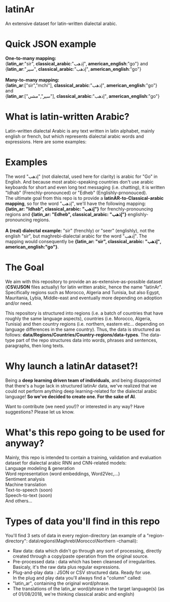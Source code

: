 # latinAr
An extensive dataset for latin-written dialectal arabic.

# Quick JSON example
<b>One-to-many mapping:</b></br>
{<b>latin_ar</b>:"sir", <b>classical_arabic</b>:"إذهب", <b>american_english</b>:"go"} and</br>
{<b>latin_ar</b>:"سير", <b>classical_arabic</b>:"إذهب", <b>american_english</b>:"go"}</br></br>
<b>Many-to-many mapping:</b></br>
{<b>latin_ar</b>:["sir","mchi"], <b>classical_arabic</b>:"إذهب", <b>american_english</b>:"go"} and</br>
{<b>latin_ar</b>:["سير","مشي"], <b>classical_arabic</b>:"إذهب", <b>american_english</b>:"go"}</br>

# What is latin-written Arabic?
Latin-written dialectal Arabic is any text written in latin alphabet, mainly english or french, but which represents dialectal arabic words and expressions. Here are some examples:

# Examples 
The word "إذهب" (not dialectal, used here for clarity) is arabic for "Go" in English. And because most arabic-speaking countries don't use arabic keyboards for short and even long text messaging (i.e. chatting), it is written "Idhab" (Frenchly-pronounced) or "Edheb" (Englishly-prnonouced). </br>The ultimate goal from this repo is to provide a <b>latinAR-to-Classical-arabic mapping</b>, so for the word "إذهب", we'll have the following mapping: <b>{latin_ar: "Idhab", classical_arabic: "إذهب"}</b> for frenchly-pronouncing regions and <b>{latin_ar: "Edheb", classical_arabic: "إذهب"}</b> englishly-pronouncing regions.<br/><br/>
<b>A (real) dialectal example:</b> "sir" (frenchly) or "seer" (englishly), not the english "sir", but maghrebi-dialectal arabic for the word "إذهب". The mapping would consequently be <b>{latin_ar: "sir", classical_arabic: "إذهب", american_english:"go"}</b>. 

# The Goal
We aim with this repository to provide an as-extensive-as-possible dataset (<b>CSV/JSON</b> files actually) for latin written arabic, hence the name "latinAr". Specifically regions such as Morocco, Algeria and Tunisia, but also Egypt, Mauritania, Lybia, Middle-east and eventually more depending on adoption and/or need.

This repository is structured into regions (i.e. a batch of countries that have roughly the same language aspects), countries (i.e. Morocco, Algeria, Tunisia) and then country regions (i.e. northern, eastern etc... depending on language differences in the same country).
Thus, the data is structured as follows: <b>data/Regions/Countries/Country-regions/data-types</b>.
The data-type part of the repo structures data into words, phrases and sentences, paragraphs, then long texts.

# Why launch a latinAr dataset?!
Being a <b>deep learning driven team of individuals</b>, and being disappointed that there's a huge lack in structured latinAr data, we've realized that we could not perform anything deep learning-related for the dialectal arabic language! <b>So we've decided to create one. For the sake of AI</b>.

Want to contribute (we need you!)? or interested in any way? Have suggestions? Please let us know.

# What's this repo going to be used for anyway?
Mainly, this repo is intended to contain a training, validation and evaluation dataset for dialectal arabic RNN and CNN-related models:<br/>
Language modeling & generation<br/>
Word representation (word embeddings, Word2Vec,...)<br/>
Sentiment analysis<br/>
Machine translation<br/>
Text-to-speech (soon)<br/>
Speech-to-text (soon)<br/>
And others...

# Types of data you'll find in this repo
You'll find 3 sets of data in every region-directory (an example of a "region-directory": data\regions\Maghreb\Morocco\Northern -chamali):
- Raw data: data which didn't go through any sort of processing, directly created through a copy/paste operation from the original source.
- Pre-processed data : data which has been cleansed of irregularities. Basicaly, it's the raw data plus regular expressions.
- Plug-and-play data : JSON or CSV structured data. Ready for use.</br>
In the plug and play data you'll always find a "column" called:
- "latin_ar", containing the original word/phrase.
- The translations of the latin_ar word/phrase in the target language(s) (as of 01/08/2018, we're thinking classical arabic and english)
